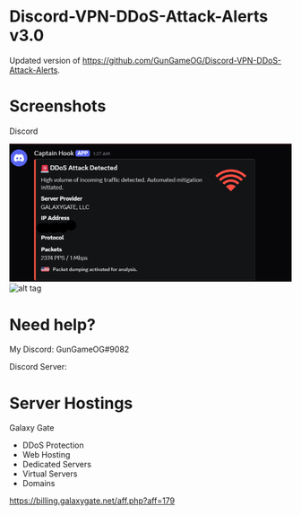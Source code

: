 # Discord-VPN-DDoS-Attack-Alerts v3.0
Updated version of https://github.com/GunGameOG/Discord-VPN-DDoS-Attack-Alerts.

# Screenshots

Discord

![alt tag](https://github.com/GunGameOG/Net-Protect-Monitor/blob/main/Screenshot%202025-06-05%20014308.png)
![alt tag](https://github.com/user-attachments/assets/d077182c-b27d-44bf-bcc4-00aeb1ac94da)

# Need help?

My Discord: GunGameOG#9082

Discord Server: 

# Server Hostings

Galaxy Gate

 - DDoS Protection
 - Web Hosting
 - Dedicated Servers
 - Virtual Servers
 - Domains

https://billing.galaxygate.net/aff.php?aff=179
